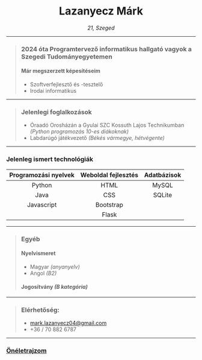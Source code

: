 <h1 align="center">Lazanyecz Márk</h1>

<p align="center" style="font-style: italic;">
  21, Szeged
</p>

***
> ### 2024 óta Programtervező informatikus hallgató vagyok a Szegedi Tudományegyetemen
> #### Már megszerzett képesítéseim
> - Szoftverfejlesztő és -tesztelő
> - Irodai informatikus
***
> ### Jelenlegi foglalkozások
> - Óraadó Orosházán a Gyulai SZC Kossuth Lajos Technikumban *(Python programozás 10-es diákoknak)*
> - Labdarúgó játékvezető *(Békés vármegye, hétvégente)*
***
### Jelenleg ismert technológiák
| Programozási nyelvek | Weboldal fejlesztés | Adatbázisok |
| :----: | :----: | :----: |
| Python | HTML | MySQL |
| Java | CSS | SQLite |
| Javascript | Bootstrap | |
| | Flask | |
***
> ### Egyéb
> #### Nyelvismeret
> - Magyar *(anyanyelv)*
> - Angol *(B2)*
> #### Jogosítvány *(B kategória)*
***
> ### Elérhetőség: 
> - mark.lazanyecz04@gmail.com
> - +36 / 70 882 6787
***
### [Önéletrajzom](https://drive.google.com/file/d/1ImsHUYczhPyPkMrGO8pa9LxNfR2oZLGs/view?usp=drive_link)
